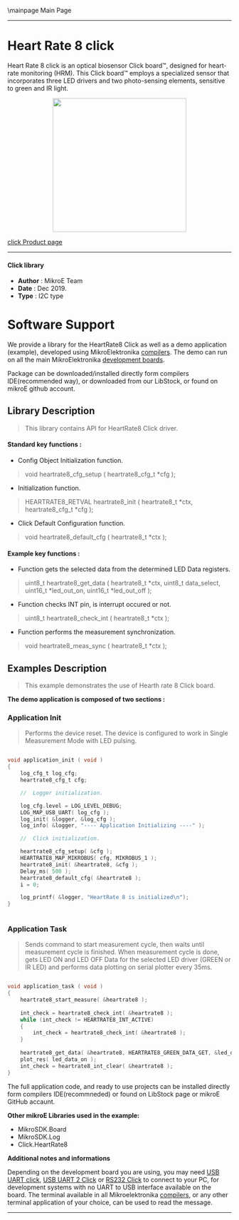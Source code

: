 \mainpage Main Page
 
 

---
# Heart Rate 8 click

Heart Rate 8 click is an optical biosensor Click board™, designed for heart-rate monitoring (HRM). This Click board™ employs a specialized sensor that incorporates three LED drivers and two photo-sensing elements, sensitive to green and IR light.

<p align="center">
  <img src="https://download.mikroe.com/images/click_for_ide/heartrate8_click.png" height=300px>
</p>

[click Product page](https://www.mikroe.com/heart-rate-8-click)

---


#### Click library 

- **Author**        : MikroE Team
- **Date**          : Dec 2019.
- **Type**          : I2C type


# Software Support

We provide a library for the HeartRate8 Click 
as well as a demo application (example), developed using MikroElektronika 
[compilers](https://shop.mikroe.com/compilers). 
The demo can run on all the main MikroElektronika [development boards](https://shop.mikroe.com/development-boards).

Package can be downloaded/installed directly form compilers IDE(recommended way), or downloaded from our LibStock, or found on mikroE github account. 

## Library Description

> This library contains API for HeartRate8 Click driver.

#### Standard key functions :

- Config Object Initialization function.
> void heartrate8_cfg_setup ( heartrate8_cfg_t *cfg ); 
 
- Initialization function.
> HEARTRATE8_RETVAL heartrate8_init ( heartrate8_t *ctx, heartrate8_cfg_t *cfg );

- Click Default Configuration function.
> void heartrate8_default_cfg ( heartrate8_t *ctx );


#### Example key functions :

- Function gets the selected data from the determined LED Data registers.

> uint8_t heartrate8_get_data ( heartrate8_t *ctx, uint8_t data_select, uint16_t *led_out_on, uint16_t *led_out_off );

 
- Function checks INT pin, is interrupt occured or not.
> uint8_t heartrate8_check_int ( heartrate8_t *ctx );


- Function performs the measurement synchronization.
> void heartrate8_meas_sync ( heartrate8_t *ctx );


## Examples Description

> This example demonstrates the use of Hearth rate 8 Click board.

**The demo application is composed of two sections :**

### Application Init 

> Performs the device reset.  The device is configured to work in Single Measurement Mode with LED pulsing.


```c

void application_init ( void )
{
    log_cfg_t log_cfg;
    heartrate8_cfg_t cfg;

    //  Logger initialization.

    log_cfg.level = LOG_LEVEL_DEBUG;
    LOG_MAP_USB_UART( log_cfg );
    log_init( &logger, &log_cfg );
    log_info( &logger, "---- Application Initializing ----" );

    //  Click initialization.

    heartrate8_cfg_setup( &cfg );
    HEARTRATE8_MAP_MIKROBUS( cfg, MIKROBUS_1 );
    heartrate8_init( &heartrate8, &cfg );
    Delay_ms( 500 );
    heartrate8_default_cfg( &heartrate8 );
    i = 0;

    log_printf( &logger, "HeartRate 8 is initialized\n");
}
  
```

### Application Task

> Sends command to start measurement cycle, then waits until measurement cycle is finished. When measurement cycle is done, gets LED ON and LED OFF Data for the selected LED driver (GREEN or IR LED) and performs data plotting on serial plotter every 35ms.
 

```c

void application_task ( void )
{
    heartrate8_start_measure( &heartrate8 );
    
    int_check = heartrate8_check_int( &heartrate8 );
    while (int_check != HEARTRATE8_INT_ACTIVE)
    {
        int_check = heartrate8_check_int( &heartrate8 );
    }
    
    heartrate8_get_data( &heartrate8, HEARTRATE8_GREEN_DATA_GET, &led_data_on, &led_data_off );
    plot_res( led_data_on );
    int_check = heartrate8_int_clear( &heartrate8 );
}

```


The full application code, and ready to use projects can be  installed directly form compilers IDE(recommneded) or found on LibStock page or mikroE GitHub accaunt.

**Other mikroE Libraries used in the example:** 

- MikroSDK.Board
- MikroSDK.Log
- Click.HeartRate8

**Additional notes and informations**

Depending on the development board you are using, you may need 
[USB UART click](https://shop.mikroe.com/usb-uart-click), 
[USB UART 2 Click](https://shop.mikroe.com/usb-uart-2-click) or 
[RS232 Click](https://shop.mikroe.com/rs232-click) to connect to your PC, for 
development systems with no UART to USB interface available on the board. The 
terminal available in all Mikroelektronika 
[compilers](https://shop.mikroe.com/compilers), or any other terminal application 
of your choice, can be used to read the message.



---
